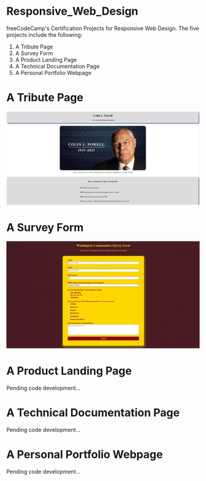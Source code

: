 # Responsive_Web_Design

freeCodeCamp's Certification Projects for Responsive Web Design. The five projects include the following:

1. A Tribute Page
2. A Survey Form
3. A Product Landing Page
4. A Technical Documentation Page
5. A Personal Portfolio Webpage

# A Tribute Page

<img src="/images/colin_powell.jpg">

# A Survey Form

<img src="/images/commanders_survey.jpg">

# A Product Landing Page

Pending code development...

# A Technical Documentation Page

Pending code development...

# A Personal Portfolio Webpage

Pending code development...
